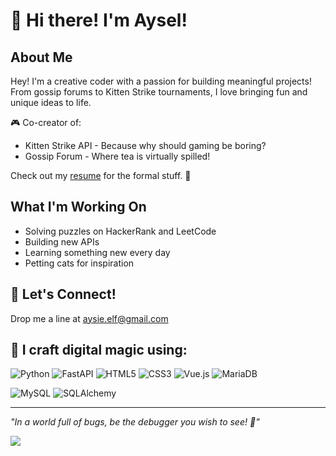 # 🐾 Hi there! I'm Aysel!

## About Me
Hey! I'm a creative coder with a passion for building meaningful projects! From gossip forums to Kitten Strike tournaments, I love bringing fun and unique ideas to life. 

🎮 Co-creator of:
- Kitten Strike API - Because why should gaming be boring?
- Gossip Forum - Where tea is virtually spilled!

Check out my [resume](https://github.com/aysieelf/aysieelf/blob/main/AyselKaradayiResume.pdf) for the formal stuff. 📝

## What I'm Working On
- Solving puzzles on HackerRank and LeetCode
- Building new APIs
- Learning something new every day
- Petting cats for inspiration

## 📧 Let's Connect!
 Drop me a line at aysie.elf@gmail.com

## 🌈 I craft digital magic using:
![Python](https://img.shields.io/badge/python-3670A0?style=for-the-badge&logo=python&logoColor=ffdd54)
![FastAPI](https://img.shields.io/badge/FastAPI-005571?style=for-the-badge&logo=fastapi)
![HTML5](https://img.shields.io/badge/html5-%23E34F26.svg?style=for-the-badge&logo=html5&logoColor=white) 
![CSS3](https://img.shields.io/badge/css3-%231572B6.svg?style=for-the-badge&logo=css3&logoColor=white) 
![Vue.js](https://img.shields.io/badge/Vue.js-35495E?style=for-the-badge&logo=vuedotjs&logoColor=4FC08D)
![MariaDB](https://img.shields.io/badge/MariaDB-003545?style=for-the-badge&logo=mariadb&logoColor=white)

![MySQL](https://shields.io/badge/MySQL-lightgrey?logo=mysql&style=plastic&logoColor=white&labelColor=blue)
![SQLAlchemy](https://img.shields.io/badge/SQLAlchemy-306998?logo=python&logoColor=white)


---
*"In a world full of bugs, be the debugger you wish to see! 🐝"*

[![](https://visitcount.itsvg.in/api?id=aysieelf&icon=0&color=1)](https://visitcount.itsvg.in)
